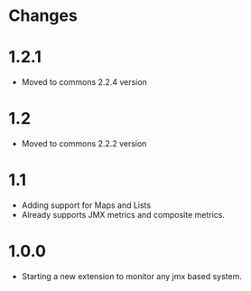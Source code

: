 Changes
=======
# 1.2.1
* Moved to commons 2.2.4 version

# 1.2
* Moved to commons 2.2.2 version


# 1.1
* Adding support for Maps and Lists
* Already supports JMX metrics and composite metrics.

# 1.0.0

* Starting a new extension to monitor any jmx based system.